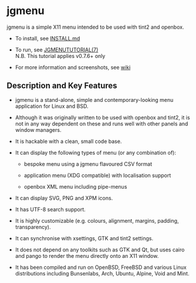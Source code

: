 jgmenu
======

jgmenu is a simple X11 menu intended to be used with tint2 and openbox.

  - To install, see [INSTALL.md](INSTALL.md)  

  - To run, see [JGMENUTUTORIAL(7)](docs/manual/jgmenututorial.7.md)  
    N.B. This tutorial applies v0.7.6+ only  

  - For more information and screenshots, see [wiki](https://github.com/johanmalm/jgmenu/wiki)  

Description and Key Features
----------------------------

  * jgmenu is a stand-alone, simple and contemporary-looking menu application
    for Linux and BSD.

  * Although it was originally written to be used with openbox and tint2,
    it is not in any way dependent on these and runs well with other panels
    and window managers.

  * It is hackable with a clean, small code base.

  * It can display the following types of menu (or any combination of):

      - bespoke menu using a jgmenu flavoured CSV format

      - application menu (XDG compatible) with localisation support

      - openbox XML menu including pipe-menus

  * It can display SVG, PNG and XPM icons.

  * It has UTF-8 search support.

  * It is highly customizable (e.g. colours, alignment, margins, padding,
    transparency).

  * It can synchronise with xsettings, GTK and tint2 settings.

  * It does not depend on any toolkits such as GTK and Qt, but uses cairo and
    pango to render the menu directly onto an X11 window.

  * It has been compiled and run on OpenBSD, FreeBSD and various Linux
    distributions including Bunsenlabs, Arch, Ubuntu, Alpine, Void and Mint.

